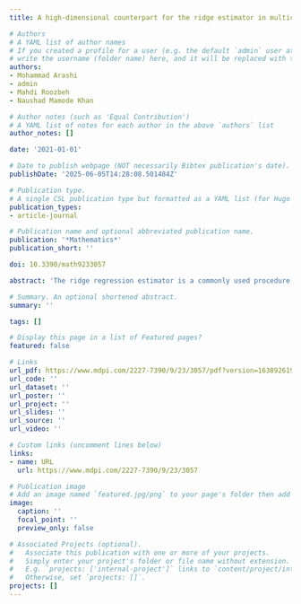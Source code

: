 ```yaml
---
title: A high-dimensional counterpart for the ridge estimator in multicollinear situations

# Authors
# A YAML list of author names
# If you created a profile for a user (e.g. the default `admin` user at `content/authors/admin/`), 
# write the username (folder name) here, and it will be replaced with their full name and linked to their profile.
authors:
- Mohammad Arashi
- admin
- Mahdi Roozbeh
- Naushad Mamode Khan

# Author notes (such as 'Equal Contribution')
# A YAML list of notes for each author in the above `authors` list
author_notes: []

date: '2021-01-01'

# Date to publish webpage (NOT necessarily Bibtex publication's date).
publishDate: '2025-06-05T14:28:08.501484Z'

# Publication type.
# A single CSL publication type but formatted as a YAML list (for Hugo requirements).
publication_types:
- article-journal

# Publication name and optional abbreviated publication name.
publication: '*Mathematics*'
publication_short: ''

doi: 10.3390/math9233057

abstract: 'The ridge regression estimator is a commonly used procedure to deal with multicollinear data. This paper proposes an estimation procedure for high-dimensional multicollinear data that can be alternatively used. This usage gives a continuous estimate, including the ridge estimator as a particular case. We study its asymptotic performance for the growing dimension, i.e., $ p \to \infity$ when $n$ is fixed. Under some mild regularity conditions, we prove the proposed estimator’s consistency and derive its asymptotic properties. Some Monte Carlo simulation experiments are executed in their performance, and the implementation is considered to analyze a high-dimensional genetic dataset.'

# Summary. An optional shortened abstract.
summary: ''

tags: []

# Display this page in a list of Featured pages?
featured: false

# Links
url_pdf: https://www.mdpi.com/2227-7390/9/23/3057/pdf?version=1638926197
url_code: ''
url_dataset: ''
url_poster: ''
url_project: ''
url_slides: ''
url_source: ''
url_video: ''

# Custom links (uncomment lines below)
links:
- name: URL
  url: https://www.mdpi.com/2227-7390/9/23/3057

# Publication image
# Add an image named `featured.jpg/png` to your page's folder then add a caption below.
image:
  caption: ''
  focal_point: ''
  preview_only: false

# Associated Projects (optional).
#   Associate this publication with one or more of your projects.
#   Simply enter your project's folder or file name without extension.
#   E.g. `projects: ['internal-project']` links to `content/project/internal-project/index.md`.
#   Otherwise, set `projects: []`.
projects: []
---
```



